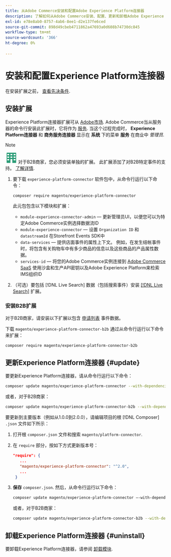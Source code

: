 ```yaml
---
title: 从Adobe Commerce安装和配置Adobe Experience Platform连接器
description: 了解如何从Adobe Commerce安装、配置、更新和卸载Adobe Experience Platform连接器。
exl-id: e78e8ab0-8757-4ab6-8ee1-d2e137fe6ced
source-git-commit: 898d49cbeb4711862a47693a0d608b74730dc845
workflow-type: tm+mt
source-wordcount: '366'
ht-degree: 0%

---
```


# 安装和配置Experience Platform连接器

在安装扩展之前， [查看先决条件](overview.md#prereqs).

## 安装扩展

Experience Platform连接器扩展可从 [Adobe市场](https://marketplace.magento.com/magento-experience-platform-connector.html). Adobe Commerce当从服务器的命令行安装此扩展时，它将作为 [服务](../landing/saas.md). 当这个过程完成时， **Experience Platform连接器** 和 **商务服务连接器** 显示在 **系统** 下的菜单 **服务** 在商业中 _管理员_.

>[!NOTE]
>
>![适用于Adobe Commerce的B2B](../assets/b2b.svg) 对于B2B商家，您必须安装单独的扩展。 此扩展添加了对B2B特定事件的支持。 [了解详情](#install-the-b2b-extension).


1. 要下载 `experience-platform-connector` 软件包中，从命令行运行以下命令：

   ```bash
   composer require magento/experience-platform-connector
   ```

   此元包包含以下模块和扩展：

   * `module-experience-connector-admin`  — 更新管理员UI，以便您可以为特定Adobe Commerce实例选择数据流ID
   * `module-experience-connector`  — 设置 `Organization ID` 和 `datastreamId` 在Storefront Events SDK中
   * `data-services`  — 提供店面事件的属性上下文。 例如，在发生结帐事件时，将包含有关购物车中有多少商品的信息以及这些商品的产品属性数据。
   * `services-id`  — 将您的Adobe Commerce实例连接到 [Adobe Commerce SaaS](../landing/saas.md) 使用沙盒和生产API密钥以及Adobe Experience Platform来检索IMS组织ID

1. （可选）要包括 [!DNL Live Search] 数据（包括搜索事件）安装 [[!DNL Live Search]](../live-search/install.md) 扩展。

### 安装B2B扩展

对于B2B商家，请安装以下扩展以包含 [申请列表](events.md#b2b-events) 事件数据。

下载 `magento/experience-platform-connector-b2b` 通过从命令行运行以下命令来扩展：

```bash
composer require magento/experience-platform-connector-b2b
```

## 更新Experience Platform连接器 {#update}

要更新Experience Platform连接器，请从命令行运行以下命令：

```bash
composer update magento/experience-platform-connector --with-dependencies
```

或者，对于B2B商家：

```bash
composer update magento/experience-platform-connector-b2b --with-dependencies
```

要更新到主要版本（例如从1.0.0到2.0.0），请编辑项目的根 [!DNL Composer] `.json` 文件如下所示：

1. 打开根 `composer.json` 文件和搜索 `magento/platform-connector`.

1. 在 `require` 部分，按如下方式更新版本号：

   ```json
   "require": {
      ...
      "magento/experience-platform-connector": "^2.0",
      ...
    }
   ```

1. **保存** `composer.json`. 然后，从命令行运行以下命令：

   ```bash
   composer update magento/experience-platform-connector –-with-dependencies
   ```

   或者，对于B2B商家：

   ```bash
   composer update magento/experience-platform-connector-b2b --with-dependencies
   ```

## 卸载Experience Platform连接器 {#uninstall}

要卸载Experience Platform连接器，请参阅 [卸载模块](https://experienceleague.adobe.com/docs/commerce-operations/installation-guide/tutorials/uninstall-modules.html).
